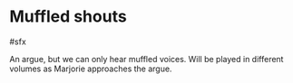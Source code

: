 # Muffled shouts

#sfx 

An argue, but we can only hear muffled voices. Will be played in different volumes as Marjorie approaches the argue.